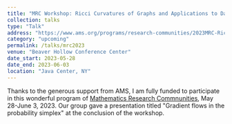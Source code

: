 ```yaml
---
title: "MRC Workshop: Ricci Curvatures of Graphs and Applications to Data Science"
collection: talks
type: "Talk"
address: "https://www.ams.org/programs/research-communities/2023MRC-RicciCurves"
category: "upcoming"
permalink: /talks/mrc2023
venue: "Beaver Hollow Conference Center"
date_start: 2023-05-28
date_end: 2023-06-03
location: "Java Center, NY"
---
```


Thanks to the generous support from AMS, I am fully funded to participate in this wonderful program of [Mathematics Research Commnunities](https://www.ams.org/programs/research-communities/mrc-23), May 28-June 3, 2023. Our group gave a presentation titled  "Gradient flows in the probability simplex" at the conclusion of the workshop. 
